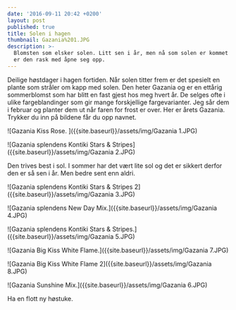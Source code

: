 ```yaml
---
date: '2016-09-11 20:42 +0200'
layout: post
published: true
title: Solen i hagen
thumbnail: Gazania%201.JPG
description: >-
  Blomsten som elsker solen. Litt sen i år, men nå som solen er kommet på besøk,
  er den rask med åpne seg opp.
---
```


Deilige høstdager i hagen fortiden. Når solen titter frem er det spesielt en plante som stråler om kapp med solen. Den heter Gazania og er en ettårig sommerblomst som har blitt en fast gjest hos meg hvert år.  De selges ofte i ulike fargeblandinger som gir mange forskjellige fargevarianter. Jeg sår dem i februar og planter dem ut når faren for frost er over. Her er årets Gazania. 
Trykker du inn på bildene får du opp navnet. 

![Gazania Kiss Rose. ]({{site.baseurl}}/assets/img/Gazania 1.JPG)

![Gazania splendens Kontiki Stars & Stripes]({{site.baseurl}}/assets/img/Gazania 2.JPG)
 
<!--more-->

Den trives best i sol. I sommer har det vært lite sol og det er sikkert derfor den er så sen i år. Men bedre sent enn aldri.

![Gazania splendens Kontiki Stars & Stripes 2]({{site.baseurl}}/assets/img/Gazania 3.JPG)

![Gazania splendens New Day Mix.]({{site.baseurl}}/assets/img/Gazania 4.JPG)

![Gazania splendens Kontiki Stars & Stripes.]({{site.baseurl}}/assets/img/Gazania 5.JPG)

![Gazania Big Kiss White Flame.]({{site.baseurl}}/assets/img/Gazania 7.JPG)

![Gazania Big Kiss White Flame 2]({{site.baseurl}}/assets/img/Gazania 8.JPG)

![Gazania Sunshine Mix.]({{site.baseurl}}/assets/img/Gazania 6.JPG)

Ha en flott ny høstuke.
